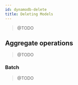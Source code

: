 ```yaml
---
id: dynamodb-delete
title: Deleting Models
---
```


> @TODO

## Aggregate operations

> @TODO

### Batch

> @TODO
